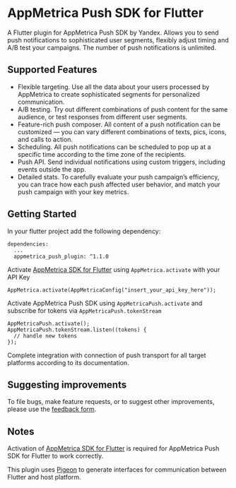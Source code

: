 # AppMetrica Push SDK for Flutter

A Flutter plugin for AppMetrica Push SDK by Yandex. Allows you to send push notifications to sophisticated user segments, flexibly adjust timing and A/B test your campaigns. The number of push notifications is unlimited.

## Supported Features

* Flexible targeting. Use all the data about your users processed by AppMetrica to create sophisticated segments for personalized communication.
* A/B testing. Try out different combinations of push content for the same audience, or test responses from different user segments.
* Feature-rich push composer. All content of a push notification can be customized — you can vary different combinations of texts, pics, icons, and calls to action.
* Scheduling. All push notifications can be scheduled to pop up at a specific time according to the time zone of the recipients.
* Push API. Send individual notifications using custom triggers, including events outside the app.
* Detailed stats. To carefully evaluate your push campaign’s efficiency, you can trace how each push affected user behavior, and match your push campaign with your key metrics.

## Getting Started

In your flutter project add the following dependency:
```
dependencies:
  ...
  appmetrica_push_plugin: ^1.1.0
```

Activate [AppMetrica SDK for Flutter](https://pub.dev/packages/appmetrica_plugin) using `AppMetrica.activate` with your API Key
```
AppMetrica.activate(AppMetricaConfig("insert_your_api_key_here"));
```

Activate AppMetrica Push SDK using `AppMetricaPush.activate` and subscribe for tokens via `AppMetricaPush.tokenStream`

```
AppMetricaPush.activate();
AppMetricaPush.tokenStream.listen((tokens) {
  // handle new tokens
});
```

Complete integration with connection of push transport for all target platforms according to its documentation.

## Suggesting improvements
To file bugs, make feature requests, or to suggest other improvements, please use the [feedback form](https://appmetrica.io/docs/en/troubleshooting/index).

## Notes
Activation of [AppMetrica SDK for Flutter](https://pub.dev/packages/appmetrica_plugin) is required for AppMetrica Push SDK for Flutter to work correctly.

This plugin uses [Pigeon](https://pub.dev/packages/pigeon) to generate interfaces for communication between Flutter and host platform.

